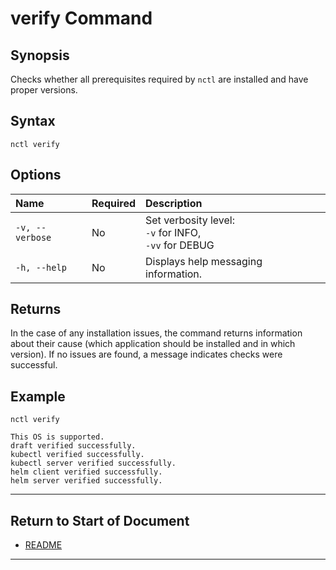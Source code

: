 # verify Command

## Synopsis

Checks whether all prerequisites required by `nctl` are installed and have proper versions.  

## Syntax

`nctl verify`

## Options

| Name | Required | Description | 
|:--- |:--- |:--- |
|`-v, --verbose`| No | Set verbosity level: <br>`-v` for INFO, <br>`-vv` for DEBUG |
|`-h, --help` | No | Displays help messaging information. |



## Returns

In the case of any installation issues, the command returns information about their cause (which application should be installed and in which version). If no issues are found, a message indicates checks were successful. 

## Example

`nctl verify`


```
This OS is supported.
draft verified successfully.
kubectl verified successfully.
kubectl server verified successfully.
helm client verified successfully.
helm server verified successfully.
```


----------------------

## Return to Start of Document

* [README](../README.md)

----------------------
 
